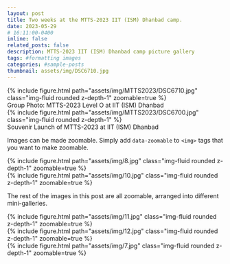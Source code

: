 ```yaml
---
layout: post
title: Two weeks at the MTTS-2023 IIT (ISM) Dhanbad camp.
date: 2023-05-29 
# 16:11:00-0400
inline: false
related_posts: false
description: MTTS-2023 IIT (ISM) Dhanbad camp picture gallery
tags: #formatting images
categories: #sample-posts
thumbnail: assets/img/DSC6710.jpg
---
```

<!-- This is an example post with image galleries. -->


<div class="row mt-3">
    <div class="col-sm mt-3 mt-md-0">
        {% include figure.html path="assets/img/MTTS2023/DSC6710.jpg" class="img-fluid rounded z-depth-1" zoomable=true %}
        <div class="caption">
            Group Photo: MTTS-2023 Level O at IIT (ISM) Dhanbad
        </div>
    </div>
    <div class="col-sm mt-3 mt-md-0">
        {% include figure.html path="assets/img/MTTS2023/DSC6700.jpg" class="img-fluid rounded z-depth-1" %}
        <div class="caption">
            Souvenir Launch of MTTS-2023 at IIT (ISM) Dhanbad
        </div>
    </div>
</div>
<!-- <div class="caption">
    A simple, elegant caption looks good between image rows, after each row, or doesn't have to be there at all.
</div> -->

Images can be made zoomable.
Simply add `data-zoomable` to `<img>` tags that you want to make zoomable.

<div class="row mt-3">
    <div class="col-sm mt-3 mt-md-0">
        {% include figure.html path="assets/img/8.jpg" class="img-fluid rounded z-depth-1" zoomable=true %}
    </div>
    <div class="col-sm mt-3 mt-md-0">
        {% include figure.html path="assets/img/10.jpg" class="img-fluid rounded z-depth-1" zoomable=true %}
    </div>
</div>

The rest of the images in this post are all zoomable, arranged into different mini-galleries.

<div class="row mt-3">
    <div class="col-sm mt-3 mt-md-0">
        {% include figure.html path="assets/img/11.jpg" class="img-fluid rounded z-depth-1" zoomable=true %}
    </div>
    <div class="col-sm mt-3 mt-md-0">
        {% include figure.html path="assets/img/12.jpg" class="img-fluid rounded z-depth-1" zoomable=true %}
    </div>
    <div class="col-sm mt-3 mt-md-0">
        {% include figure.html path="assets/img/7.jpg" class="img-fluid rounded z-depth-1" zoomable=true %}
    </div>
</div>
